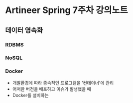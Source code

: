 # Artineer Spring 7주차 강의노트

## 데이터 영속화

### RDBMS
### NoSQL
### Docker
- 개발환경에 따라 종속적인 프로그램을 '컨테이너'에 관리
- 어떠한 버전을 배포하고 이슈가 발생했을 때 
- Docker를 설치하는